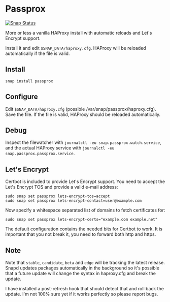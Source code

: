 # Passprox
[![Snap Status](https://build.snapcraft.io/badge/nsg/passage.svg)](https://build.snapcraft.io/user/nsg/passage)

More or less a vanilla HAProxy install with automatic reloads and Let's Encrypt support.
  
Install it and edit `$SNAP_DATA/haproxy.cfg`. HAProxy will be reloaded automatically
if the file is valid.

## Install

```
snap install passprox
```

## Configure

Edit `$SNAP_DATA/haproxy.cfg` (possible /var/snap/passprox/haproxy.cfg). Save the file. If the file is valid, HAProxy should be reloaded automatically.

## Debug

Inspect the filewatcher with `journalctl -eu snap.passprox.watch.service`, and the actual HAProxy service with `journalctl -eu snap.passprox.passprox.service`.

## Let's Encrypt

Certbot is included to provide Let's Encrypt support. You need to accept the Let's Encrypt TOS and provide a valid e-mail address:

```
sudo snap set passprox lets-encrypt-tos=accept
sudo snap set passprox lets-encrypt-contact=user@example.com
```

Now specify a whitespace separated list of domains to fetch certificates for:

```
sudo snap set passprox lets-encrypt-certs="example.com example.net"
```

The default configuration contains the needed bits for Certbot to work. It is important that you not break it, you need to forward both http and https.

## Note

Note that `stable`, `candidate`, `beta` and `edge` will be tracking the latest release. Snapd updates packages automatically in the background so it's possible that a future update will change the syntax in haproxy.cfg and break the update.

I have installed a post-refresh hook that should detect that and roll back the update. I'm not 100% sure yet if it works perfectly so please report bugs.

